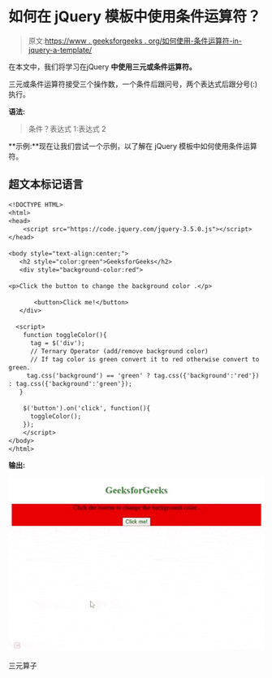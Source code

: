 # 如何在 jQuery 模板中使用条件运算符？

> 原文:[https://www . geeksforgeeks . org/如何使用-条件运算符-in-jquery-a-template/](https://www.geeksforgeeks.org/how-to-use-conditional-operator-in-jquery-a-template/)

在本文中，我们将学习在jQuery **中使用三元或条件运算符。**

三元或条件运算符接受三个操作数，一个条件后跟问号，两个表达式后跟分号(:)执行。

**语法:**

> 条件？表达式 1:表达式 2

**示例:**现在让我们尝试一个示例，以了解在 jQuery 模板中如何使用条件运算符。

## 超文本标记语言

```
<!DOCTYPE HTML>
<html>
<head>
    <script src="https://code.jquery.com/jquery-3.5.0.js"></script>
</head>

<body style="text-align:center;">
   <h2 style="color:green">GeeksforGeeks</h2>
   <div style="background-color:red">

<p>Click the button to change the background color .</p>

       <button>Click me!</button>
   </div>

  <script>
    function toggleColor(){
      tag = $('div');
      // Ternary Operator (add/remove background color)
      // If tag color is green convert it to red otherwise convert to green.
     tag.css('background') == 'green' ? tag.css({'background':'red'}) : tag.css({'background':'green'});
   }

    $('button').on('click', function(){
      toggleColor();
    });
    </script>
</body>
</html>
```

**输出:**

![](img/86dbece6ae16e69b09d3bf203d2e0b90.png)

三元算子